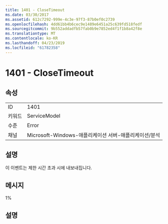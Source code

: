 ```yaml
---
title: 1401 - CloseTimeout
ms.date: 03/30/2017
ms.assetid: 612c7292-999e-4c3e-97f3-87b0ef0c2739
ms.openlocfilehash: 4dd61bb4b6cec9e1489e6451a25c639fd518fedf
ms.sourcegitcommit: 9b552addadfb57fab0b9e7852ed4f1f1b8a42f8e
ms.translationtype: MT
ms.contentlocale: ko-KR
ms.lasthandoff: 04/23/2019
ms.locfileid: "61782358"
---
```

# <a name="1401---closetimeout"></a>1401 - CloseTimeout
## <a name="properties"></a>속성  
  
|||  
|-|-|  
|ID|1401|  
|키워드|ServiceModel|  
|수준|Error|  
|채널|Microsoft-Windows-애플리케이션 서버-애플리케이션/분석|  
  
## <a name="description"></a>설명  
 이 이벤트는 제한 시간 초과 시에 내보내집니다.  
  
## <a name="message"></a>메시지  
 1%  
  
## <a name="details"></a>설명
